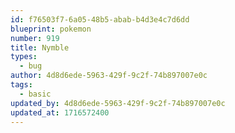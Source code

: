 ```yaml
---
id: f76503f7-6a05-48b5-abab-b4d3e4c7d6dd
blueprint: pokemon
number: 919
title: Nymble
types:
  - bug
author: 4d8d6ede-5963-429f-9c2f-74b897007e0c
tags:
  - basic
updated_by: 4d8d6ede-5963-429f-9c2f-74b897007e0c
updated_at: 1716572400
---
```

